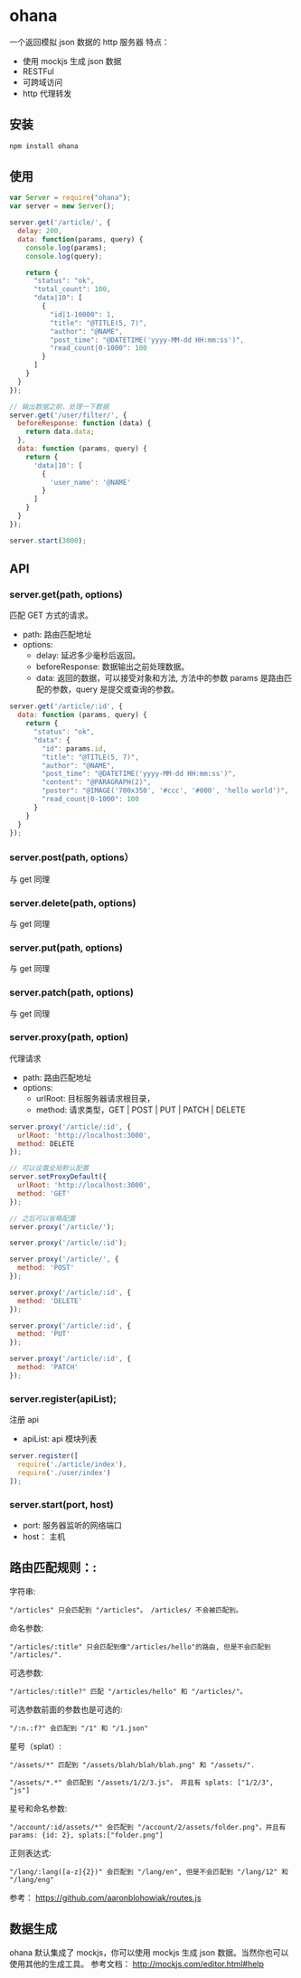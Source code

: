 ohana
=====
一个返回模拟 json 数据的 http 服务器
特点：


 - 使用 mockjs 生成 json 数据
 - RESTFul
 - 可跨域访问
 - http 代理转发

## 安装

```bash
npm install ohana
```

## 使用

```javascript
var Server = require("ohana");
var server = new Server();

server.get('/article/', {
  delay: 200,
  data: function(params, query) {
    console.log(params);
    console.log(query);

    return {
      "status": "ok",
      "total_count": 100,
      "data|10": [
        {
          "id|1-10000": 1,
          "title": "@TITLE(5, 7)",
          "author": "@NAME",
          "post_time": "@DATETIME('yyyy-MM-dd HH:mm:ss')",
          "read_count|0-1000": 100
        }
      ]
    }
  }
});

// 输出数据之前，处理一下数据
server.get('/user/filter/', {
  beforeResponse: function (data) {
    return data.data;
  },
  data: function (params, query) {
    return {
      'data|10': [
        {
          'user_name': '@NAME'
        }
      ]
    }
  }
});

server.start(3000);

```
## API

### server.get(path, options)
匹配 GET 方式的请求。

 - path: 路由匹配地址
 - options:
   - delay: 延迟多少毫秒后返回。
   - beforeResponse: 数据输出之前处理数据。
   - data: 返回的数据，可以接受对象和方法, 方法中的参数 params 是路由匹配的参数，query 是提交或查询的参数。

```javascript
server.get('/article/:id', {
  data: function (params, query) {
    return {
      "status": "ok",
      "data": {
        "id": params.id,
        "title": "@TITLE(5, 7)",
        "author": "@NAME",
        "post_time": "@DATETIME('yyyy-MM-dd HH:mm:ss')",
        "content": "@PARAGRAPH(2)",
        "poster": "@IMAGE('700x350', '#ccc', '#000', 'hello world')",
        "read_count|0-1000": 100
      }
    }
  }
});
```

### server.post(path, options）
与 get 同理
### server.delete(path, options)
与 get 同理
### server.put(path, options)
 与 get 同理
### server.patch(path, options)
与 get 同理

### server.proxy(path, option)
代理请求

 - path: 路由匹配地址
 - options:
   - urlRoot:  目标服务器请求根目录，
   - method:  请求类型，GET | POST | PUT | PATCH | DELETE



```javascript
server.proxy('/article/:id', {
  urlRoot: 'http://localhost:3000',
  method: DELETE
});

// 可以设置全局默认配置
server.setProxyDefault({
  urlRoot: 'http://localhost:3000',
  method: 'GET'
});

// 之后可以省略配置
server.proxy('/article/');

server.proxy('/article/:id');

server.proxy('/article/', {
  method: 'POST'
});

server.proxy('/article/:id', {
  method: 'DELETE'
});

server.proxy('/article/:id', {
  method: 'PUT'
});

server.proxy('/article/:id', {
  method: 'PATCH'
});
```

### server.register(apiList);
注册 api

- apiList:  api 模块列表

```javascript
server.register([
  require('./article/index'),
  require('./user/index')
]);
```

### server.start(port, host)
 - port:  服务器监听的网络端口
 - host： 主机

## 路由匹配规则：:
字符串:

    "/articles" 只会匹配到 "/articles"。 /articles/ 不会被匹配到。

命名参数:

    "/articles/:title" 只会匹配到像"/articles/hello"的路由, 但是不会匹配到 "/articles/".

可选参数:

    "/articles/:title?" 匹配 "/articles/hello" 和 "/articles/"。

可选参数前面的参数也是可选的:

    "/:n.:f?" 会匹配到 "/1" 和 "/1.json"

星号（splat）:

    "/assets/*" 匹配到 "/assets/blah/blah/blah.png" 和 "/assets/".

    "/assets/*.*" 会匹配到 "/assets/1/2/3.js"， 并且有 splats: ["1/2/3", "js"]

星号和命名参数:

    "/account/:id/assets/*" 会匹配到 "/account/2/assets/folder.png"，并且有 params: {id: 2}, splats:["folder.png"]


正则表达式:

    "/lang/:lang([a-z]{2})" 会匹配到 "/lang/en", 但是不会匹配到 "/lang/12" 和 "/lang/eng"

参考： https://github.com/aaronblohowiak/routes.js

## 数据生成
ohana 默认集成了 mockjs，你可以使用 mockjs 生成 json 数据。当然你也可以使用其他的生成工具。
参考文档： http://mockjs.com/editor.html#help

